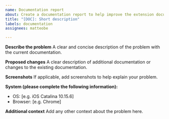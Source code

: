 ```yaml
---
name: Documentation report
about: Create a documentation report to help improve the extension documentation
title: "[DOC]: Short description"
labels: documentation
assignees: matteobe

---
```


**Describe the problem**
A clear and concise description of the problem with the current documentation.

**Proposed changes**
A clear description of additional documentation or changes to the existing documentation.

**Screenshots**
If applicable, add screenshots to help explain your problem.

**System (please complete the following information):**
- OS: [e.g. iOS Catalina 10.15.6]
- Browser: [e.g. Chrome]

**Additional context**
Add any other context about the problem here.